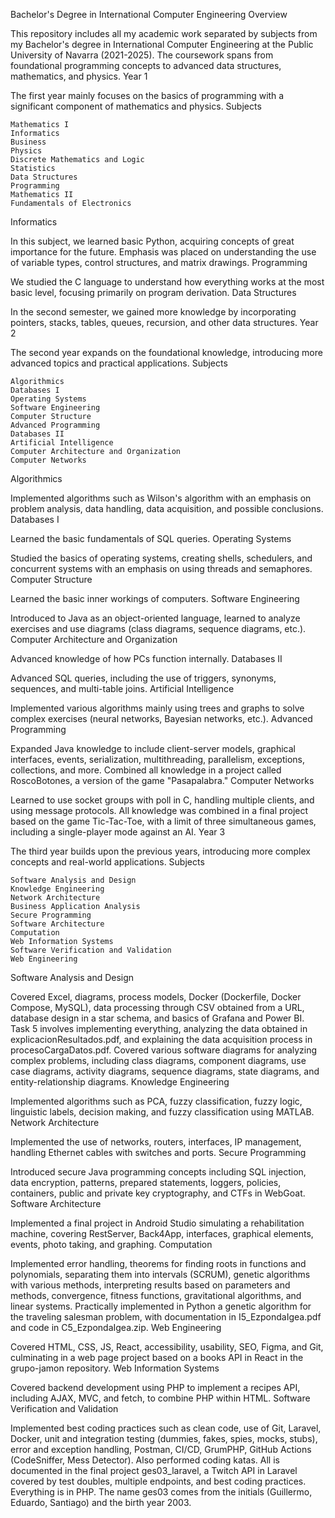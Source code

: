 Bachelor's Degree in International Computer Engineering
Overview

This repository includes all my academic work separated by subjects from my Bachelor's degree in International Computer Engineering at the Public University of Navarra (2021-2025). The coursework spans from foundational programming concepts to advanced data structures, mathematics, and physics.
Year 1

The first year mainly focuses on the basics of programming with a significant component of mathematics and physics.
Subjects

    Mathematics I
    Informatics
    Business
    Physics
    Discrete Mathematics and Logic
    Statistics
    Data Structures
    Programming
    Mathematics II
    Fundamentals of Electronics

Informatics

In this subject, we learned basic Python, acquiring concepts of great importance for the future. Emphasis was placed on understanding the use of variable types, control structures, and matrix drawings.
Programming

We studied the C language to understand how everything works at the most basic level, focusing primarily on program derivation.
Data Structures

In the second semester, we gained more knowledge by incorporating pointers, stacks, tables, queues, recursion, and other data structures.
Year 2

The second year expands on the foundational knowledge, introducing more advanced topics and practical applications.
Subjects

    Algorithmics
    Databases I
    Operating Systems
    Software Engineering
    Computer Structure
    Advanced Programming
    Databases II
    Artificial Intelligence
    Computer Architecture and Organization
    Computer Networks

Algorithmics

Implemented algorithms such as Wilson's algorithm with an emphasis on problem analysis, data handling, data acquisition, and possible conclusions.
Databases I

Learned the basic fundamentals of SQL queries.
Operating Systems

Studied the basics of operating systems, creating shells, schedulers, and concurrent systems with an emphasis on using threads and semaphores.
Computer Structure

Learned the basic inner workings of computers.
Software Engineering

Introduced to Java as an object-oriented language, learned to analyze exercises and use diagrams (class diagrams, sequence diagrams, etc.).
Computer Architecture and Organization

Advanced knowledge of how PCs function internally.
Databases II

Advanced SQL queries, including the use of triggers, synonyms, sequences, and multi-table joins.
Artificial Intelligence

Implemented various algorithms mainly using trees and graphs to solve complex exercises (neural networks, Bayesian networks, etc.).
Advanced Programming

Expanded Java knowledge to include client-server models, graphical interfaces, events, serialization, multithreading, parallelism, exceptions, collections, and more. Combined all knowledge in a project called RoscoBotones, a version of the game "Pasapalabra."
Computer Networks

Learned to use socket groups with poll in C, handling multiple clients, and using message protocols. All knowledge was combined in a final project based on the game Tic-Tac-Toe, with a limit of three simultaneous games, including a single-player mode against an AI.
Year 3

The third year builds upon the previous years, introducing more complex concepts and real-world applications.
Subjects

    Software Analysis and Design
    Knowledge Engineering
    Network Architecture
    Business Application Analysis
    Secure Programming
    Software Architecture
    Computation
    Web Information Systems
    Software Verification and Validation
    Web Engineering

Software Analysis and Design

Covered Excel, diagrams, process models, Docker (Dockerfile, Docker Compose, MySQL), data processing through CSV obtained from a URL, database design in a star schema, and basics of Grafana and Power BI. Task 5 involves implementing everything, analyzing the data obtained in explicacionResultados.pdf, and explaining the data acquisition process in procesoCargaDatos.pdf. Covered various software diagrams for analyzing complex problems, including class diagrams, component diagrams, use case diagrams, activity diagrams, sequence diagrams, state diagrams, and entity-relationship diagrams.
Knowledge Engineering

Implemented algorithms such as PCA, fuzzy classification, fuzzy logic, linguistic labels, decision making, and fuzzy classification using MATLAB.
Network Architecture

Implemented the use of networks, routers, interfaces, IP management, handling Ethernet cables with switches and ports.
Secure Programming

Introduced secure Java programming concepts including SQL injection, data encryption, patterns, prepared statements, loggers, policies, containers, public and private key cryptography, and CTFs in WebGoat.
Software Architecture

Implemented a final project in Android Studio simulating a rehabilitation machine, covering RestServer, Back4App, interfaces, graphical elements, events, photo taking, and graphing.
Computation

Implemented error handling, theorems for finding roots in functions and polynomials, separating them into intervals (SCRUM), genetic algorithms with various methods, interpreting results based on parameters and methods, convergence, fitness functions, gravitational algorithms, and linear systems. Practically implemented in Python a genetic algorithm for the traveling salesman problem, with documentation in I5_EzpondaIgea.pdf and code in C5_EzpondaIgea.zip.
Web Engineering

Covered HTML, CSS, JS, React, accessibility, usability, SEO, Figma, and Git, culminating in a web page project based on a books API in React in the grupo-jamon repository.
Web Information Systems

Covered backend development using PHP to implement a recipes API, including AJAX, MVC, and fetch, to combine PHP within HTML.
Software Verification and Validation

Implemented best coding practices such as clean code, use of Git, Laravel, Docker, unit and integration testing (dummies, fakes, spies, mocks, stubs), error and exception handling, Postman, CI/CD, GrumPHP, GitHub Actions (CodeSniffer, Mess Detector). Also performed coding katas. All is documented in the final project ges03_laravel, a Twitch API in Laravel covered by test doubles, multiple endpoints, and best coding practices. Everything is in PHP. The name ges03 comes from the initials (Guillermo, Eduardo, Santiago) and the birth year 2003.
